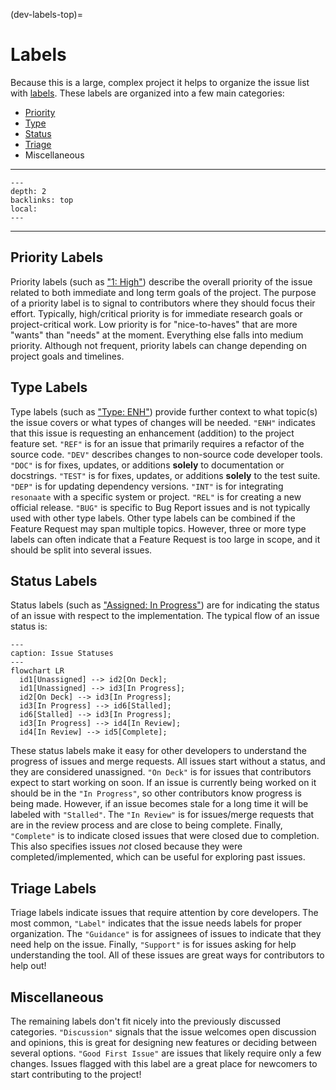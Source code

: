 (dev-labels-top)=

# Labels

Because this is a large, complex project it helps to organize the issue list with [labels][resonaate labels].
These labels are organized into a few main categories:

- [Priority][priority issue board]
- [Type][type issue board]
- [Status][status issue board]
- [Triage][triage issue board]
- Miscellaneous

______________________________________________________________________

<!-- TOC formatted for sphinx -->

```{contents} Table of Contents
---
depth: 2
backlinks: top
local:
---
```

______________________________________________________________________

## Priority Labels

Priority labels (such as ["1: High"][high priority]) describe the overall priority of the issue related to both immediate and long term goals of the project.
The purpose of a priority label is to signal to contributors where they should focus their effort.
Typically, high/critical priority is for immediate research goals or project-critical work.
Low priority is for "nice-to-haves" that are more "wants" than "needs" at the moment.
Everything else falls into medium priority.
Although not frequent, priority labels can change depending on project goals and timelines.

## Type Labels

Type labels (such as ["Type: ENH"][type enh]) provide further context to what topic(s) the issue covers or what types of changes will be needed.
`"ENH"` indicates that this issue is requesting an enhancement (addition) to the project feature set.
`"REF"` is for an issue that primarily requires a refactor of the source code.
`"DEV"` describes changes to non-source code developer tools.
`"DOC"` is for fixes, updates, or additions **solely** to documentation or docstrings.
`"TEST"` is for fixes, updates, or additions **solely** to the test suite.
`"DEP"` is for updating dependency versions.
`"INT"` is for integrating `resonaate` with a specific system or project.
`"REL"` is for creating a new official release.
`"BUG"` is specific to Bug Report issues and is not typically used with other type labels.
Other type labels can be combined if the Feature Request may span multiple topics.
However, three or more type labels can often indicate that a Feature Request is too large in scope, and it should be split into several issues.

## Status Labels

Status labels (such as ["Assigned: In Progress"][assigned in progress]) are for indicating the status of an issue with respect to the implementation.
The typical flow of an issue status is:

```{mermaid}
---
caption: Issue Statuses
---
flowchart LR
  id1[Unassigned] --> id2[On Deck];
  id1[Unassigned] --> id3[In Progress];
  id2[On Deck] --> id3[In Progress];
  id3[In Progress] --> id6[Stalled];
  id6[Stalled] --> id3[In Progress];
  id3[In Progress] --> id4[In Review];
  id4[In Review] --> id5[Complete];
```

These status labels make it easy for other developers to understand the progress of issues and merge requests.
All issues start without a status, and they are considered unassigned.
`"On Deck"` is for issues that contributors expect to start working on soon.
If an issue is currently being worked on it should be in the `"In Progress"`, so other contributors know progress is being made.
However, if an issue becomes stale for a long time it will be labeled with `"Stalled"`.
The `"In Review"` is for issues/merge requests that are in the review process and are close to being complete.
Finally, `"Complete"` is to indicate closed issues that were closed due to completion.
This also specifies issues *not* closed because they were completed/implemented, which can be useful for exploring past issues.

## Triage Labels

Triage labels indicate issues that require attention by core developers.
The most common, `"Label"` indicates that the issue needs labels for proper organization.
The `"Guidance"` is for assignees of issues to indicate that they need help on the issue.
Finally, `"Support"` is for issues asking for help understanding the tool.
All of these issues are great ways for contributors to help out!

## Miscellaneous

The remaining labels don't fit nicely into the previously discussed categories.
`"Discussion"` signals that the issue welcomes open discussion and opinions, this is great for designing new features or deciding between several options.
`"Good First Issue"` are issues that likely require only a few changes.
Issues flagged with this label are a great place for newcomers to start contributing to the project!

[assigned in progress]: https://code.vt.edu/space-research/resonaate/resonaate/-/issues?scope=all&state=opened&label_name%5B%5D=Assigned%3A%20In%20Progress
[high priority]: https://code.vt.edu/space-research/resonaate/resonaate/-/issues?scope=all&state=opened&label_name%5B%5D=1%3A%20High
[priority issue board]: https://code.vt.edu/space-research/resonaate/resonaate/-/boards/1052
[resonaate labels]: https://code.vt.edu/space-research/resonaate/resonaate/-/labels
[status issue board]: https://code.vt.edu/space-research/resonaate/resonaate/-/boards/1053
[triage issue board]: https://code.vt.edu/space-research/resonaate/resonaate/-/boards/1054
[type enh]: https://code.vt.edu/space-research/resonaate/resonaate/-/issues?scope=all&state=opened&label_name%5B%5D=Type%3A%20ENH
[type issue board]: https://code.vt.edu/space-research/resonaate/resonaate/-/boards/1051
